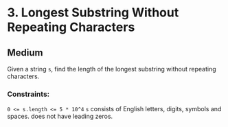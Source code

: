 # 3. Longest Substring Without Repeating Characters

## Medium

Given a string `s`, find the length of the longest substring without repeating characters.

### Constraints:

`0 <= s.length <= 5 * 10^4`
`s` consists of English letters, digits, symbols and spaces. does not have leading zeros.